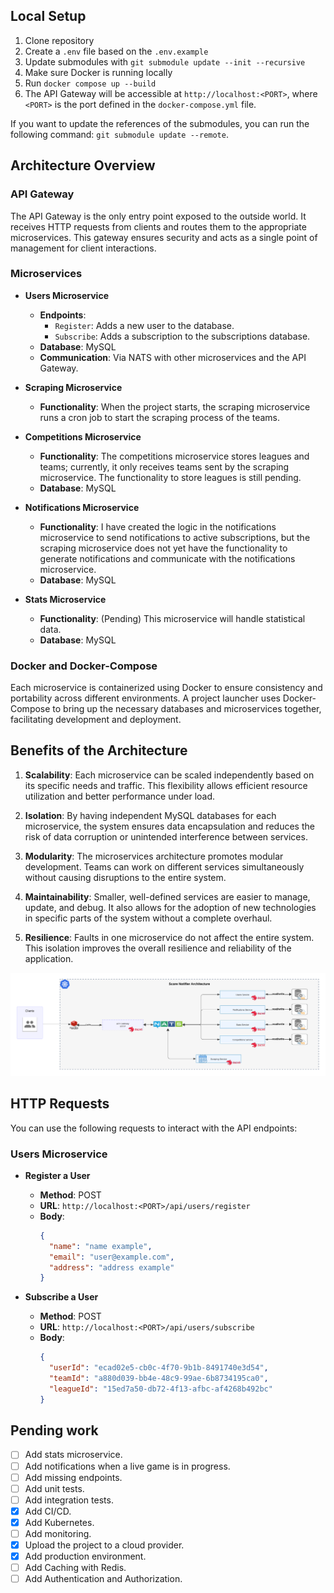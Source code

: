 ## Local Setup

1. Clone repository
2. Create a `.env` file based on the `.env.example`
3. Update submodules with `git submodule update --init --recursive`
4. Make sure Docker is running locally
5. Run `docker compose up --build`
6. The API Gateway will be accessible at `http://localhost:<PORT>`, where `<PORT>` is the port defined in the
   `docker-compose.yml` file.

If you want to update the references of the submodules, you can run the following
command: `git submodule update --remote`.

## Architecture Overview

### API Gateway

The API Gateway is the only entry point exposed to the outside world. It receives HTTP requests from clients and routes
them to the appropriate microservices. This gateway ensures security and acts as a single point of management for client
interactions.

### Microservices

- **Users Microservice**
    - **Endpoints**:
        - `Register`: Adds a new user to the database.
        - `Subscribe`: Adds a subscription to the subscriptions database.
    - **Database**: MySQL
    - **Communication**: Via NATS with other microservices and the API Gateway.

- **Scraping Microservice**
    - **Functionality**: When the project starts, the scraping microservice runs a cron job to start the scraping
      process of the teams.

- **Competitions Microservice**
    - **Functionality**: The competitions microservice stores leagues and teams; currently, it only receives teams sent
      by the scraping
      microservice. The functionality to store leagues is still pending.
    - **Database**: MySQL

- **Notifications Microservice**
    - **Functionality**: I have created the logic in the notifications microservice to send notifications to active
      subscriptions, but the
      scraping microservice does not yet have the functionality to generate notifications and communicate with the
      notifications microservice.
    - **Database**: MySQL

- **Stats Microservice**
    - **Functionality**: (Pending) This microservice will handle statistical data.
    - **Database**: MySQL

### Docker and Docker-Compose

Each microservice is containerized using Docker to ensure consistency and portability across different environments. A
project launcher uses Docker-Compose to bring up the necessary databases and microservices together, facilitating
development and deployment.

## Benefits of the Architecture

1. **Scalability**: Each microservice can be scaled independently based on its specific needs and traffic. This
   flexibility allows efficient resource utilization and better performance under load.

2. **Isolation**: By having independent MySQL databases for each microservice, the system ensures data encapsulation and
   reduces the risk of data corruption or unintended interference between services.

3. **Modularity**: The microservices architecture promotes modular development. Teams can work on different services
   simultaneously without causing disruptions to the entire system.

4. **Maintainability**: Smaller, well-defined services are easier to manage, update, and debug. It also allows for the
   adoption of new technologies in specific parts of the system without a complete overhaul.

5. **Resilience**: Faults in one microservice do not affect the entire system. This isolation improves the overall
   resilience and reliability of the application.

![Application Architecture](./docs/architecture.png)

## HTTP Requests

You can use the following requests to interact with the API endpoints:

### Users Microservice

- **Register a User**
    - **Method**: POST
    - **URL**: `http://localhost:<PORT>/api/users/register`
    - **Body**:
      ```json
      {
        "name": "name example",
        "email": "user@example.com",
        "address": "address example"
      }
      ```

- **Subscribe a User**
    - **Method**: POST
    - **URL**: `http://localhost:<PORT>/api/users/subscribe`
    - **Body**:
      ```json
      {
        "userId": "ecad02e5-cb0c-4f70-9b1b-8491740e3d54",
        "teamId": "a880d039-bb4e-48c9-99ae-6b8734195ca0",
        "leagueId": "15ed7a50-db72-4f13-afbc-af4268b492bc"
      }
      ```

## Pending work

- [ ] Add stats microservice.
- [ ] Add notifications when a live game is in progress.
- [ ] Add missing endpoints.
- [ ] Add unit tests.
- [ ] Add integration tests.
- [X] Add CI/CD.
- [X] Add Kubernetes.
- [ ] Add monitoring.
- [X] Upload the project to a cloud provider.
- [X] Add production environment.
- [ ] Add Caching with Redis.
- [ ] Add Authentication and Authorization.